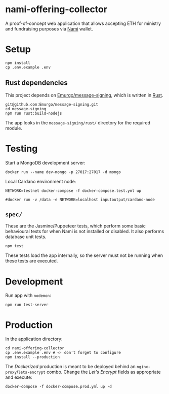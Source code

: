 nami-offering-collector
=======================

A proof-of-concept web application that allows accepting ETH for ministry and fundraising purposes via [Nami](https://namiwallet.io/) wallet.

# Setup

```
npm install
cp .env.example .env
```

## Rust dependencies

This project depends on [Emurgo/message-signing](https://github.com/Emurgo/message-signing), which is written in [Rust](https://www.rust-lang.org/tools/install).

```
git@github.com:Emurgo/message-signing.git
cd message-signing
npm run rust:build-nodejs
```

The app looks in the `message-signing/rust/` directory for the required module.

# Testing

Start a MongoDB development server:

```
docker run --name dev-mongo -p 27017:27017 -d mongo
```

Local Cardano environment node:

```
NETWORK=testnet docker-compose -f docker-compose.test.yml up

#docker run -v /data -e NETWORK=localhost inputoutput/cardano-node
```

## `spec/`

These are the Jasmine/Puppeteer tests, which perform some basic behavioural tests for when Nami is not installed or disabled. It also performs database unit tests.

```
npm test
```

These tests load the app internally, so the server must not be running when these tests are executed.

# Development

Run app with `nodemon`:

```
npm run test-server
```

# Production

In the application directory:

```
cd nami-offering-collector
cp .env.example .env # <- don't forget to configure
npm install --production
```

The _Dockerized_ production is meant to be deployed behind an `nginx-proxy`/`lets-encrypt` combo. Change the _Let's Encrypt_ fields as appropriate and execute:

```
docker-compose -f docker-compose.prod.yml up -d
```


